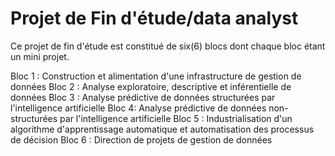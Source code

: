# Projet de Fin d'étude/data analyst
 Ce projet de fin d'étude est constitué de six(6) blocs dont chaque bloc étant un mini projet.

 Bloc 1 : Construction et alimentation d'une infrastructure de gestion de données 
 Bloc 2 : Analyse exploratoire, descriptive et inférentielle de données
 Bloc 3 : Analyse prédictive de données structurées par l'intelligence artificielle 
 Bloc 4: Analyse prédictive de données non-structurées par l'intelligence artificielle 
 Bloc 5 : Industrialisation d'un algorithme d'apprentissage automatique et automatisation des processus de décision 
 Bloc 6 : Direction de projets de gestion de données 
